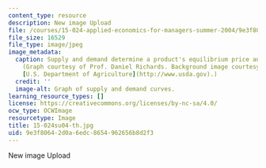 ```yaml
---
content_type: resource
description: New image Upload
file: /courses/15-024-applied-economics-for-managers-summer-2004/9e3f80642d0a6edc8654962656b8d2f3_15-024su04-th.jpg
file_size: 16529
file_type: image/jpeg
image_metadata:
  caption: Supply and demand determine a product's equilibrium price and quantity.
    (Graph courtesy of Prof. Daniel Richards. Background image courtesy of Ken Hammond,
    [U.S. Department of Agriculture](http://www.usda.gov).)
  credit: ''
  image-alt: Graph of supply and demand curves.
learning_resource_types: []
license: https://creativecommons.org/licenses/by-nc-sa/4.0/
ocw_type: OCWImage
resourcetype: Image
title: 15-024su04-th.jpg
uid: 9e3f8064-2d0a-6edc-8654-962656b8d2f3
---
```

New image Upload